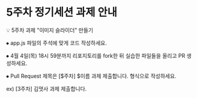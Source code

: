 # 5주차 정기세션 과제 안내

💡 5주차 과제 "이미지 슬라이더" 만들기

⦁ app.js 파일의 주석에 맞게 코드 작성하세요.

⦁ 4월 4일(목) 18시 59분까지 리포지토리를 fork한 뒤 실습한 파일들을 올리고 PR 생성하세요.

⦁ Pull Request 제목은 [$주차] $이름 과제 제출합니다. 형식으로 작성하세요.

ex) [3주차] 김멋사 과제 제출합니다.
